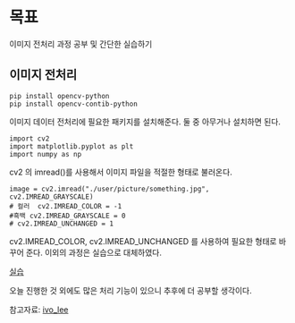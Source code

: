 # 목표
이미지 전처리 과정 공부 및 간단한 실습하기

## 이미지 전처리 

```
pip install opencv-python
pip install opencv-contib-python
```

이미지 데이터 전처리에 필요한 패키지를 설치해준다. 둘 중 아무거나 설치하면 된다. 

```
import cv2  
import matplotlib.pyplot as plt  
import numpy as np
```

cv2 의 imread()를 사용해서 이미지 파일을 적절한 형태로 불러온다. 


```
image = cv2.imread("./user/picture/something.jpg", cv2.IMREAD_GRAYSCALE)
# 컬러  cv2.IMREAD_COLOR = -1 
#흑백 cv2.IMREAD_GRAYSCALE = 0 
# cv2.IMREAD_UNCHANGED = 1 
```
cv2.IMREAD_COLOR, cv2.IMREAD_UNCHANGED 를 사용하여 필요한 형태로 바꾸어 준다. 
이외의 과정은 실습으로 대체하였다. 

[실습](https://drive.google.com/file/d/1PKPPJ36dOAGQNI6cedtBA9wsGvV7n7Qq/view?usp=sharing)

오늘 진행한 것 외에도 많은 처리 기능이 있으니 추후에 더 공부할 생각이다. 



참고자료:
[ivo_lee](https://ivo-lee.tistory.com/91)
